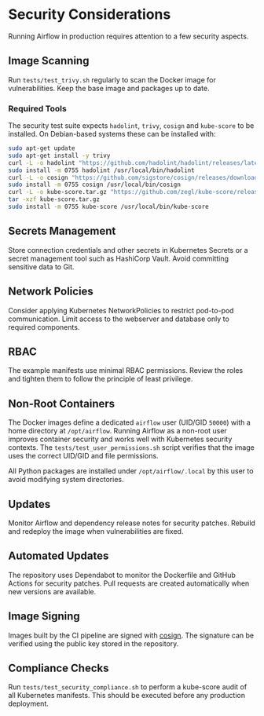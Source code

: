 # Security Considerations

Running Airflow in production requires attention to a few security aspects.

## Image Scanning
Run `tests/test_trivy.sh` regularly to scan the Docker image for vulnerabilities. Keep the base image and packages up to date.

### Required Tools

The security test suite expects `hadolint`, `trivy`, `cosign` and `kube-score` to be installed. On Debian-based systems these can be installed with:

```bash
sudo apt-get update
sudo apt-get install -y trivy
curl -L -o hadolint "https://github.com/hadolint/hadolint/releases/latest/download/hadolint-Linux-x86_64"
sudo install -m 0755 hadolint /usr/local/bin/hadolint
curl -L -o cosign "https://github.com/sigstore/cosign/releases/download/v2.2.3/cosign-linux-amd64"
sudo install -m 0755 cosign /usr/local/bin/cosign
curl -L -o kube-score.tar.gz "https://github.com/zegl/kube-score/releases/download/v1.17.0/kube-score_1.17.0_linux_amd64.tar.gz"
tar -xzf kube-score.tar.gz
sudo install -m 0755 kube-score /usr/local/bin/kube-score
```

## Secrets Management
Store connection credentials and other secrets in Kubernetes Secrets or a secret management tool such as HashiCorp Vault. Avoid committing sensitive data to Git.

## Network Policies
Consider applying Kubernetes NetworkPolicies to restrict pod-to-pod communication. Limit access to the webserver and database only to required components.

## RBAC
The example manifests use minimal RBAC permissions. Review the roles and tighten them to follow the principle of least privilege.

## Non-Root Containers
The Docker images define a dedicated `airflow` user (UID/GID `50000`) with a home
directory at `/opt/airflow`. Running Airflow as a non-root user improves
container security and works well with Kubernetes security contexts. The
`tests/test_user_permissions.sh` script verifies that the image uses the correct
UID/GID and file permissions.

All Python packages are installed under `/opt/airflow/.local` by this user to
avoid modifying system directories.

## Updates
Monitor Airflow and dependency release notes for security patches. Rebuild and redeploy the image when vulnerabilities are fixed.

## Automated Updates
The repository uses Dependabot to monitor the Dockerfile and GitHub Actions for security patches. Pull requests are created automatically when new versions are available.

## Image Signing
Images built by the CI pipeline are signed with [cosign](https://github.com/sigstore/cosign). The signature can be verified using the public key stored in the repository.

## Compliance Checks
Run `tests/test_security_compliance.sh` to perform a kube-score audit of all Kubernetes manifests. This should be executed before any production deployment.
